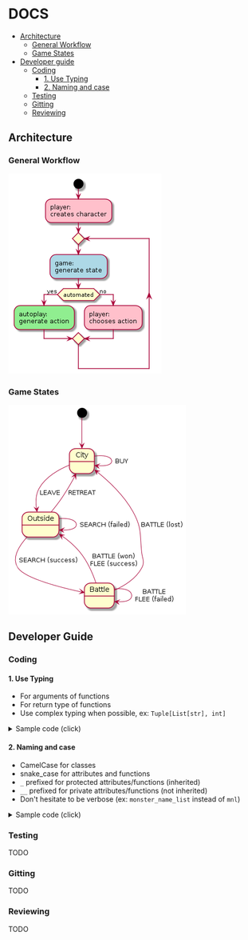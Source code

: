 # DOCS

* [Architecture](#architecture)
  * [General Workflow](#general-workflow)
  * [Game States](#game-states)
* [Developer guide](#developer-guide)
  * [Coding](#coding)
    * [1. Use Typing](1-use-typing)
    * [2. Naming and case](2-naming-and-case)
  * [Testing](#testing)
  * [Gitting](#gitting)
  * [Reviewing](#reviewing)

## Architecture

### General Workflow

![](./diagrams/general_workflow.png)

### Game States

![](./diagrams/game_states.png)

## Developer Guide

### Coding

#### 1. Use Typing

* For arguments of functions
* For return type of functions
* Use complex typing when possible, ex: `Tuple[List[str], int]`

<details><summary>Sample code (click)</summary>
<p>

```python
# wrong
class NameClass:
	def __init__(self, name):
		self.name = name
	
	def get_prefixed(self, prefix=""):
		return f"{prefix} {self.name}".strip()
	
	def get_chars(self):
		return self.name.split("")

#  good
from typing import List

class NameClass:
	def __init__(self, name: str) -> None:
		self.name = name
	
	def get_prefixed(self, prefix: str="") -> str:
		return f"{prefix} {self.name}".strip()
	
	def get_chars(self) -> List[str]:
		return self.name.split("")
```

</p>
</details>

#### 2. Naming and case

* CamelCase for classes
* snake_case for attributes and functions
* `_` prefixed for protected attributes/functions (inherited)
* `__` prefixed for private attributes/functions (not inherited)
* Don't hesitate to be verbose (ex: `monster_name_list` instead of `mnl`)
  
<details><summary>Sample code (click)</summary>
<p>

```python
# wrong
from typing import List, Any

class Value_Class:
	def __init__(self, v: Any) -> None:
		self.v = None

	def get(self) -> Any:
		return self.v

	def set(self, v: Any) -> None:
		self.v = v


class Name_Class(Value_Class):
	def __init__(self, Name: str) -> None:
		super().__init__(Name)
	
	def get_prefixed(self, p: str="") -> str:
		return f"{p} {self.get()}".strip()

# good
from typing import List, Any

class ValueClass:
	def __init__(self, value: Any) -> None:
		self.__internal_value = None

	def _get_value(self) -> Any:
		return self.__internal_value

	def _set_value(self, value: Any) -> None:
		self.__internal_value = value


class NameClass(ValueClass):
	def __init__(self, name: str) -> None:
		super().__init__(name)
	
	def get_prefixed(self, prefix: str="") -> str:
		return f"{prefix} {self._get_value()}".strip()
```
</p>
</details>


### Testing

TODO

### Gitting

TODO

### Reviewing

TODO
